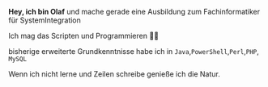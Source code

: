 **Hey, ich bin Olaf** und mache gerade eine Ausbildung zum Fachinformatiker für SystemIntegration

Ich mag das Scripten und Programmieren 
**👩‍🎓**

bisherige erweiterte Grundkenntnisse habe ich in `Java`,`PowerShell`,`Perl`,`PHP`, `MySQL`

Wenn ich nicht lerne und Zeilen schreibe genieße ich die Natur.

<!-- 
- 👋 Hi, I’m @S2pid030
- 👀 I’m interested in ...
- 🌱 I’m currently learning ...
- 💞️ I’m looking to collaborate on ...
- 📫 How to reach me ...
- ⚡ Fun fact: ...
-->
<!---
S2pid030/S2pid030 is a ✨ special ✨ repository because its `README.md` (this file) appears on your GitHub profile.
You can click the Preview link to take a look at your changes.
--->
